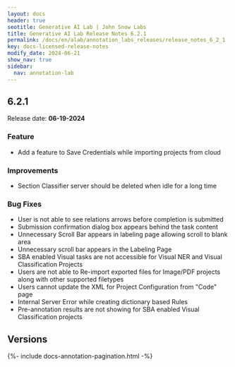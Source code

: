 ```yaml
---
layout: docs
header: true
seotitle: Generative AI Lab | John Snow Labs
title: Generative AI Lab Release Notes 6.2.1
permalink: /docs/en/alab/annotation_labs_releases/release_notes_6_2_1
key: docs-licensed-release-notes
modify_date: 2024-06-21
show_nav: true
sidebar:
  nav: annotation-lab
---
```


<div class="h3-box" markdown="1">

## 6.2.1

Release date: **06-19-2024**

</div><div class="h3-box" markdown="1">

### Feature
- Add a feature to Save Credentials while importing  projects from cloud

</div><div class="h3-box" markdown="1">

### Improvements
- Section Classifier server should be deleted when idle for a long time

</div><div class="h3-box" markdown="1">
 
### Bug Fixes
- User is not able to see relations arrows before completion is submitted
- Submission confirmation dialog box appears behind the task content
- Unnecessary Scroll Bar appears in labeling page allowing scroll to blank area
- Unnecessary scroll bar appears in the Labeling Page
- SBA enabled Visual tasks are not accessible for Visual NER and Visual Classification Projects
- Users are not able to Re-import exported files for Image/PDF projects along with other supported filetypes
- Users cannot update the XML for Project Configuration from "Code" page
- Internal Server Error while creating dictionary based Rules
- Pre-annotation results are not showing for SBA enabled Visual Classification projects

</div><div class="prev_ver h3-box" markdown="1">

## Versions

</div>

{%- include docs-annotation-pagination.html -%}
